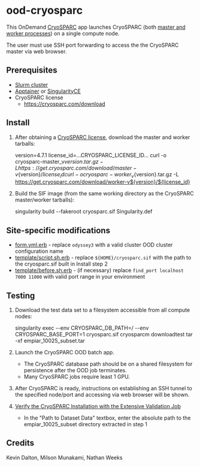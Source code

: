 # ood-cryosparc
This OnDemand [CryoSPARC](https://cryosparc.com/) app launches CryoSPARC (both [master and worker processes](https://guide.cryosparc.com/setup-configuration-and-management/hardware-and-system-requirements#master-worker-pattern)) on a single compute node.

The user must use SSH port forwarding to access the the CryoSPARC master via web browser.

## Prerequisites

* [Slurm cluster](https://osc.github.io/ood-documentation/latest/installation/resource-manager/slurm.html)
* [Apptainer](https://apptainer.org/) or [SingularityCE](https://sylabs.io/singularity/)
* CryoSPARC license
  - https://cryosparc.com/download

## Install

1. After obtaining a [CryoSPARC license](https://cryosparc.com/download), download the master and worker tarballs:

    version=4.7.1
    license_id=...CRYOSPARC_LICENSE_ID...
    curl -o cryosparc-master_v${version}.tar.gz -L https://get.cryosparc.com/download/master-v${version}/${license_id} 
    curl -o cryosparc-worker_v${version}.tar.gz -L https://get.cryosparc.com/download/worker-v${version}/${license_id} 

2. Build the SIF image (from the same working directory as the CryoSPARC master/worker tarballs):

    singularity build --fakeroot cryosparc.sif Singularity.def

## Site-specific modifications

* [form.yml.erb](form.yml.erb) - replace `odyssey3` with a valid cluster OOD cluster configuration name
* [template/script.sh.erb](template/script.sh.erb) - replace `${HOME}/cryosparc.sif` with the path to the cryosparc.sif built in Install step 2
* [template/before.sh.erb](template/before.sh.erb) - (if necessary) replace `find_port localhost 7000 11000` with valid port range in your environment


## Testing

1. Download the test data set to a filesystem accessible from all compute nodes:

    singularity exec --env CRYOSPARC_DB_PATH=/ --env CRYOSPARC_BASE_PORT=1 cryosparc.sif cryosparcm downloadtest
    tar -xf empiar_10025_subset.tar

2. Launch the CryoSPARC OOD batch app.
    * The CryoSPARC database path should be on a shared filesystem for persistence after the OOD job terminates.
    * Many CryoSPARC jobs require least 1 GPU.

3. After CryoSPARC is ready, instructions on establishing an SSH tunnel to the specified node/port and accessing via web browser will be shown.

4. [Verify the CryoSPARC Installation with the Extensive Validation Job](https://guide.cryosparc.com/setup-configuration-and-management/software-system-guides/tutorial-verify-cryosparc-installation-with-the-extensive-workflow-sysadmin-guide)
   - In the "Path to Dataset Data" textbox, enter the absolute path to the empiar_10025_subset directory extracted in step 1

## Credits

Kevin Dalton, Milson Munakami, Nathan Weeks
